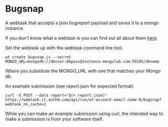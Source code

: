 # Bugsnap 

A webtask that accepts a json bugreport payload and saves it to a mongo instance.

If you don't know what a webtask is you can find out all about them [here](http://webtask.io)

Set the webtask up with the webtask command line tool.

    wt create bugsnap.js --secret MONGO_URL=mongodb://dbuser:dbpass@instance.mongolab.com:59195/dbname

Where you substitute the MONGO_URL with one that matches your Mongo db.

An example submission (see report.json for expected format) 

    curl -X POST --data report="$(< report.json)"  https://webtask.it.auth0.com/api/run/wt-account-email-name-0/bugsnap?webtask_no_cache=1 

While you can make an example submission using curl, the intended way to make a submission is from your software itself.
